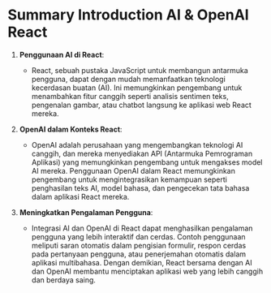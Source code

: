 # Summary Introduction AI & OpenAI React

1. **Penggunaan AI di React**:

   - React, sebuah pustaka JavaScript untuk membangun antarmuka pengguna, dapat dengan mudah memanfaatkan teknologi kecerdasan buatan (AI). Ini memungkinkan pengembang untuk menambahkan fitur canggih seperti analisis sentimen teks, pengenalan gambar, atau chatbot langsung ke aplikasi web React mereka.

2. **OpenAI dalam Konteks React**:

   - OpenAI adalah perusahaan yang mengembangkan teknologi AI canggih, dan mereka menyediakan API (Antarmuka Pemrograman Aplikasi) yang memungkinkan pengembang untuk mengakses model AI mereka. Penggunaan OpenAI dalam React memungkinkan pengembang untuk mengintegrasikan kemampuan seperti penghasilan teks AI, model bahasa, dan pengecekan tata bahasa dalam aplikasi React mereka.

3. **Meningkatkan Pengalaman Pengguna**:

   - Integrasi AI dan OpenAI di React dapat menghasilkan pengalaman pengguna yang lebih interaktif dan cerdas. Contoh penggunaan meliputi saran otomatis dalam pengisian formulir, respon cerdas pada pertanyaan pengguna, atau penerjemahan otomatis dalam aplikasi multibahasa. Dengan demikian, React bersama dengan AI dan OpenAI membantu menciptakan aplikasi web yang lebih canggih dan berdaya saing.
